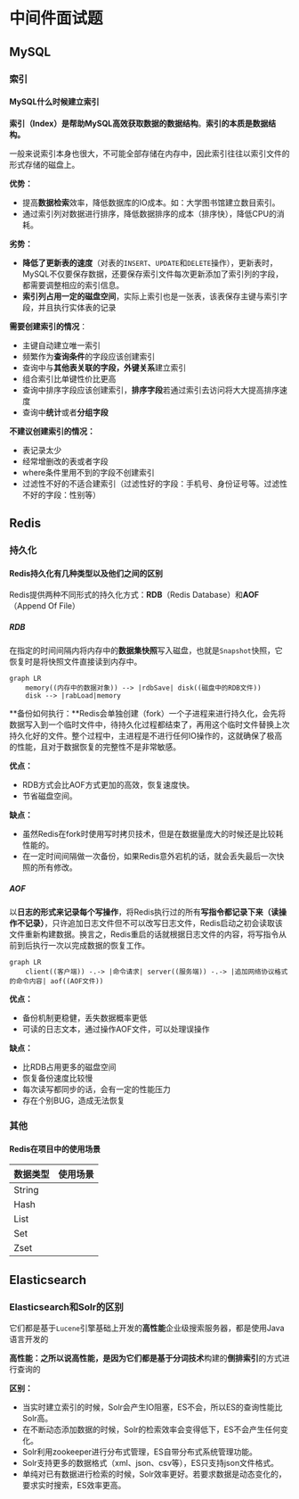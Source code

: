 # 中间件面试题



## MySQL

### 索引

#### MySQL什么时候建立索引

**索引（Index）**是帮助MySQL高效获取数据的**数据结构**。**索引的本质是数据结构。**

一般来说索引本身也很大，不可能全部存储在内存中，因此索引往往以索引文件的形式存储的磁盘上。

**优势：**

- 提高**数据检索**效率，降低数据库的IO成本。如：大学图书馆建立数目索引。
- 通过索引列对数据进行排序，降低数据排序的成本（排序快），降低CPU的消耗。

**劣势：**

- **降低了更新表的速度**（对表的`INSERT`、`UPDATE`和`DELETE`操作），更新表时，MySQL不仅要保存数据，还要保存索引文件每次更新添加了索引列的字段，都需要调整相应的索引信息。
- **索引列占用一定的磁盘空间**，实际上索引也是一张表，该表保存主键与索引字段，并且执行实体表的记录

**需要创建索引的情况**：

- 主键自动建立唯一索引
- 频繁作为**查询条件**的字段应该创建索引
- 查询中与**其他表关联的字段，外键关系**建立索引
- 组合索引比单键性价比更高
- 查询中排序字段应该创建索引，**排序字段**若通过索引去访问将大大提高排序速度
- 查询中**统计**或者**分组字段**

**不建议创建索引的情况：**

- 表记录太少
- 经常增删改的表或者字段
- where条件里用不到的字段不创建索引
- 过滤性不好的不适合建索引（过滤性好的字段：手机号、身份证号等。过滤性不好的字段：性别等）



## Redis

### 持久化

#### Redis持久化有几种类型以及他们之间的区别

Redis提供两种不同形式的持久化方式：**RDB**（Redis Database）和**AOF**（Append Of File）

##### RDB

在指定的时间间隔内将内存中的**数据集快照**写入磁盘，也就是`Snapshot`快照，它恢复时是将快照文件直接读到内存中。

```mermaid
graph LR
	memory((内存中的数据对象)) --> |rdbSave| disk((磁盘中的RDB文件))
	disk --> |rabLoad|memory
```



**备份如何执行：**Redis会单独创建（fork）一个子进程来进行持久化，会先将数据写入到一个临时文件中，待持久化过程都结束了，再用这个临时文件替换上次持久化好的文件。整个过程中，主进程是不进行任何IO操作的，这就确保了极高的性能，且对于数据恢复的完整性不是非常敏感。

**优点：**

- RDB方式会比AOF方式更加的高效，恢复速度快。
- 节省磁盘空间。

**缺点：**

- 虽然Redis在fork时使用写时拷贝技术，但是在数据量庞大的时候还是比较耗性能的。
- 在一定时间间隔做一次备份，如果Redis意外宕机的话，就会丢失最后一次快照的所有修改。

##### AOF

以**日志的形式来记录每个写操作**，将Redis执行过的所有**写指令都记录下来（读操作不记录）**，只许追加日志文件但不可以改写日志文件，Redis启动之初会读取该文件重新构建数据。换言之，Redis重启的话就根据日志文件的内容，将写指令从前到后执行一次以完成数据的恢复工作。

```mermaid
graph LR
	client((客户端)) -.-> |命令请求| server((服务端)) -.-> |追加网络协议格式的命令内容| aof((AOF文件))
```

**优点：**

- 备份机制更稳健，丢失数据概率更低
- 可读的日志文本，通过操作AOF文件，可以处理误操作

**缺点：**

- 比RDB占用更多的磁盘空间
- 恢复备份速度比较慢
- 每次读写都同步的话，会有一定的性能压力
- 存在个别BUG，造成无法恢复



### 其他

#### Redis在项目中的使用场景

| 数据类型 | 使用场景 |
| -------- | -------- |
| String   |          |
| Hash     |          |
| List     |          |
| Set      |          |
| Zset     |          |



## Elasticsearch

### Elasticsearch和Solr的区别

它们都是基于`Lucene`引擎基础上开发的**高性能**企业级搜索服务器，都是使用Java语言开发的

**高性能：**之所以说高性能，是因为它们都是**基于分词技术**构建的**倒排索引**的方式进行查询的

**区别：**

- 当实时建立索引的时候，Solr会产生IO阻塞，ES不会，所以ES的查询性能比Solr高。
- 在不断动态添加数据的时候，Solr的检索效率会变得低下，ES不会产生任何变化。
- Solr利用zookeeper进行分布式管理，ES自带分布式系统管理功能。
- Solr支持更多的数据格式（xml、json、csv等），ES只支持json文件格式。
- 单纯对已有数据进行检索的时候，Solr效率更好。若要求数据是动态变化的，要求实时搜索，ES效率更高。
